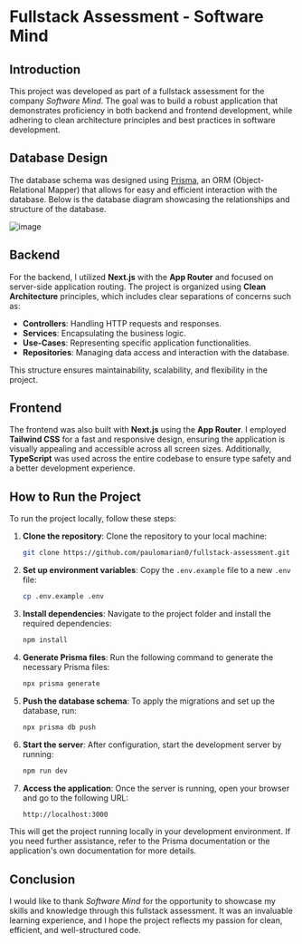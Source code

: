 # Fullstack Assessment - Software Mind

## Introduction

This project was developed as part of a fullstack assessment for the company *Software Mind*. The goal was to build a robust application that demonstrates proficiency in both backend and frontend development, while adhering to clean architecture principles and best practices in software development.

## Database Design

The database schema was designed using [Prisma](https://www.prisma.io/), an ORM (Object-Relational Mapper) that allows for easy and efficient interaction with the database. Below is the database diagram showcasing the relationships and structure of the database.

![image](https://github.com/user-attachments/assets/659501e1-2873-41a8-910e-cbc0fbc4aa75)

## Backend

For the backend, I utilized **Next.js** with the **App Router** and focused on server-side application routing. The project is organized using **Clean Architecture** principles, which includes clear separations of concerns such as:

- **Controllers**: Handling HTTP requests and responses.
- **Services**: Encapsulating the business logic.
- **Use-Cases**: Representing specific application functionalities.
- **Repositories**: Managing data access and interaction with the database.

This structure ensures maintainability, scalability, and flexibility in the project.

## Frontend

The frontend was also built with **Next.js** using the **App Router**. I employed **Tailwind CSS** for a fast and responsive design, ensuring the application is visually appealing and accessible across all screen sizes. Additionally, **TypeScript** was used across the entire codebase to ensure type safety and a better development experience.

## How to Run the Project

To run the project locally, follow these steps:

1. **Clone the repository**:
   Clone the repository to your local machine:
   ```bash
   git clone https://github.com/paulomarian0/fullstack-assessment.git
   ```

2. **Set up environment variables**:
   Copy the `.env.example` file to a new `.env` file:
   ```bash
   cp .env.example .env
   ```

3. **Install dependencies**:
   Navigate to the project folder and install the required dependencies:
   ```bash
   npm install
   ```

4. **Generate Prisma files**:
   Run the following command to generate the necessary Prisma files:
   ```bash
   npx prisma generate
   ```

5. **Push the database schema**:
   To apply the migrations and set up the database, run:
   ```bash
   npx prisma db push
   ```

6. **Start the server**:
   After configuration, start the development server by running:
   ```bash
   npm run dev
   ```

7. **Access the application**:
   Once the server is running, open your browser and go to the following URL:
   ```bash
   http://localhost:3000
   ```

This will get the project running locally in your development environment. If you need further assistance, refer to the Prisma documentation or the application's own documentation for more details.

## Conclusion

I would like to thank *Software Mind* for the opportunity to showcase my skills and knowledge through this fullstack assessment. It was an invaluable learning experience, and I hope the project reflects my passion for clean, efficient, and well-structured code.

